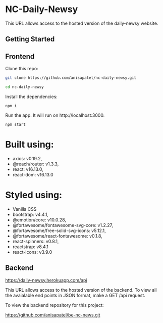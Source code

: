 # NC-Daily-Newsy

This URL allows access to the hosted version of the daily-newsy website.

## Getting Started

## Frontend

Clone this repo:

```bash
git clone https://github.com/anisapatel/nc-daily-newsy.git

cd nc-daily-newsy
```

Install the dependencies:

`npm i`

Run the app. It will run on http://localhost:3000.

`npm start`

# Built using:

- axios: v0.19.2,
- @reach/router: v1.3.3,
- react: v16.13.0,
- react-dom: v16.13.0

# Styled using:

- Vanilla CSS
- bootstrap: v4.4.1,
- @emotion/core: v10.0.28,
- @fortawesome/fontawesome-svg-core: v1.2.27,
- @fortawesome/free-solid-svg-icons: v5.12.1,
- @fortawesome/react-fontawesome: v0.1.8,
- react-spinners: v0.8.1,
- reactstrap: v8.4.1
- react-icons: v3.9.0

## Backend

https://daily-newsy.herokuapp.com/api

This URL allows access to the hosted version of the backend. To view all the avaialable end points in JSON format, make a GET /api request.

To view the backend repository for this project:

https://github.com/anisapatel/be-nc-news.git
